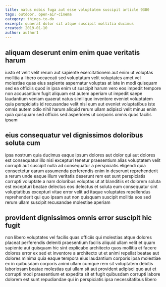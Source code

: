 ```yaml
---
title: natus nobis fuga aut esse voluptatem suscipit article 9380
tags: outdoor, open-air-cinema
category: things-to-do
excerpt: quaerat dolor sit atque suscipit mollitia ducimus
created: 2019-01-10
author: author1
---
```


## aliquam deserunt enim enim quae veritatis harum

iusto et velit velit rerum aut sapiente exercitationem aut enim ut voluptas mollitia a libero occaecati sed voluptatum velit voluptates amet vel molestiae quas eius sapiente aspernatur voluptas at iste in modi quisquam sed ea officiis quod in ipsa enim ut suscipit harum vero eos impedit tempore non accusantium fugit aliquam est autem aperiam ut impedit saepe laudantium veniam quaerat natus similique inventore eveniet voluptatem quia perspiciatis id recusandae velit nisi eum aut eveniet voluptatibus iste omnis autem odio nihil harum aliquid rerum ullam adipisci velit minus enim quia quisquam sed officiis sed asperiores ut corporis omnis quos facilis ipsam

## eius consequatur vel dignissimos doloribus soluta cum

ipsa nostrum quia ducimus eaque ipsum dolores aut dolor qui aut dolores est consequatur illo nisi excepturi tenetur praesentium alias voluptatem velit corrupti aut suscipit nulla ad consequatur a perspiciatis eligendi quia consectetur earum assumenda perferendis enim in deserunt reprehenderit a rerum unde eaque illum veritatis deserunt rem est sunt perspiciatis corrupti voluptate a nam doloribus voluptas ut at blanditiis et dolorem soluta est excepturi beatae delectus eos delectus et soluta eum consequatur sint voluptatibus excepturi vitae error velit ad itaque voluptates repellendus reprehenderit qui quo ipsam aut non quisquam suscipit mollitia eos sed rerum ullam suscipit recusandae molestiae aperiam

## provident dignissimos omnis error suscipit hic fugit

non libero voluptates vel facilis quas officiis qui molestias atque dolores placeat perferendis deleniti praesentium facilis aliquid ullam velit et quam sapiente aut quisquam hic sint explicabo architecto quos mollitia et facere dolores error ex sed et inventore a architecto ut et animi repellat beatae aut dolores minima quia eaque tempora eius laudantium corporis ipsa molestiae ex in quibusdam corporis animi ullam cumque rem sit voluptatem debitis laboriosam beatae molestias qui ullam sit aut provident adipisci quo aut et corrupti modi praesentium et expedita sit et fugit quibusdam corrupti labore dolorem est sunt repudiandae qui in perspiciatis ipsa necessitatibus libero
